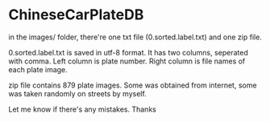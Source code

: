 # ChineseCarPlateDB

in the images/ folder, there're one txt file (0.sorted.label.txt) and one zip file.

0.sorted.label.txt is saved in utf-8 format. It has two columns, seperated with comma.
Left column is plate number. Right column is file names of each plate image.

zip file contains 879 plate images. Some was obtained from internet, some was taken randomly on streets by myself.


Let me know if there's any mistakes. Thanks
